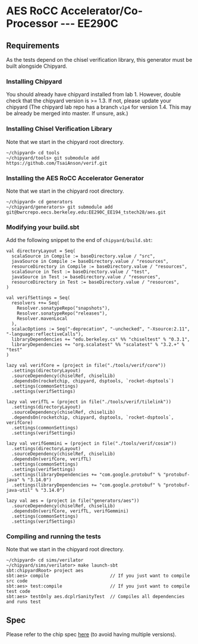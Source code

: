 # AES RoCC Accelerator/Co-Processor --- EE290C

## Requirements
As the tests depend on the chisel verification library, this generator must be built alongside Chipyard.

### Installing Chipyard
You should already have chipyard installed from lab 1. However, double check that the chipyard version  is >= 1.3. 
If not, please update your chipyard (The chipyard lab repo has a branch `v1p4` for version 1.4. This may be already be merged into master. If unsure, ask.)

### Installing Chisel Verification Library
Note that we start in the chipyard root directory.
```
~/chipyard> cd tools
~/chipyard/tools> git submodule add https://github.com/TsaiAnson/verif.git
```

### Installing the AES RoCC Accelerator Generator
Note that we start in the chipyard root directory.
```
~/chipyard> cd generators
~/chipyard/generators> git submodule add git@bwrcrepo.eecs.berkeley.edu:EE290C_EE194_tstech28/aes.git
```

### Modifying your build.sbt
Add the following snippet to the end of `chipyard/build.sbt`:
```
val directoryLayout = Seq(
  scalaSource in Compile := baseDirectory.value / "src",
  javaSource in Compile := baseDirectory.value / "resources",
  resourceDirectory in Compile := baseDirectory.value / "resources",
  scalaSource in Test := baseDirectory.value / "test",
  javaSource in Test := baseDirectory.value / "resources",
  resourceDirectory in Test := baseDirectory.value / "resources",
)

val verifSettings = Seq(
  resolvers ++= Seq(
    Resolver.sonatypeRepo("snapshots"),
    Resolver.sonatypeRepo("releases"),
    Resolver.mavenLocal
  ),
  scalacOptions := Seq("-deprecation", "-unchecked", "-Xsource:2.11", "-language:reflectiveCalls"),
  libraryDependencies += "edu.berkeley.cs" %% "chiseltest" % "0.3.1",
  libraryDependencies += "org.scalatest" %% "scalatest" % "3.2.+" % "test"
)

lazy val verifCore = (project in file("./tools/verif/core"))
  .settings(directoryLayout)
  .sourceDependency(chiselRef, chiselLib)
  .dependsOn(rocketchip, chipyard, dsptools, `rocket-dsptools`)
  .settings(commonSettings)
  .settings(verifSettings)

lazy val verifTL = (project in file("./tools/verif/tilelink"))
  .settings(directoryLayout)
  .sourceDependency(chiselRef, chiselLib)
  .dependsOn(rocketchip, chipyard, dsptools, `rocket-dsptools`, verifCore)
  .settings(commonSettings)
  .settings(verifSettings)

lazy val verifGemmini = (project in file("./tools/verif/cosim"))
  .settings(directoryLayout)
  .sourceDependency(chiselRef, chiselLib)
  .dependsOn(verifCore, verifTL)
  .settings(commonSettings)
  .settings(verifSettings)
  .settings(libraryDependencies += "com.google.protobuf" % "protobuf-java" % "3.14.0")
  .settings(libraryDependencies += "com.google.protobuf" % "protobuf-java-util" % "3.14.0")

lazy val aes = (project in file("generators/aes"))
  .sourceDependency(chiselRef, chiselLib)
  .dependsOn(verifCore, verifTL, verifGemmini)
  .settings(commonSettings)
  .settings(verifSettings)
```

### Compiling and running the tests
Note that we start in the chipyard root directory.
```
~/chipyard> cd sims/verilator
~/chipyard/sims/verilator> make launch-sbt
sbt:chipyardRoot> project aes
sbt:aes> compile                       // If you just want to compile src code
sbt:aes> test:compile                  // If you just want to compile test code
sbt:aes> testOnly aes.dcplrSanityTest  // Compiles all dependencies and runs test
```

## Spec
Please refer to the chip spec [here](https://docs.google.com/document/d/1J9azqokkR0AsUUAkwU-hotsNtb-0KX5duK7d7f_3MhI/edit?usp=sharing) (to avoid having multiple versions).
